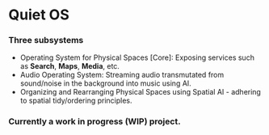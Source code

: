 # Quiet OS

### Three subsystems
- Operating System for Physical Spaces [Core]: Exposing services such as **Search**, **Maps**, **Media**, etc.
- Audio Operating System: Streaming audio transmutated from sound/noise in the background into music using AI.
- Organizing and Rearranging Physical Spaces using Spatial AI - adhering to spatial tidy/ordering principles.


### Currently a work in progress (WIP) project.
